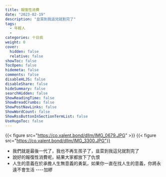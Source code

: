 ```yaml
---
title: 報復性消費
date: "2023-02-19"
description: "韭菜到我這兒就割完了"
tags:
  - 年輕人
  - 
categories: 十日痰
weight: 0
cover:
  hidden: false
  relative: false
showToc: false
TocOpen: false
hidemeta: false
comments: false
disableHLJS: false
disableShare: false
hideSummary: false
searchHidden: false
ShowReadingTime: false
ShowBreadCrumbs: false
ShowPostNavLinks: false
ShowWordCount: false
ShowRssButtonInSectionTermList: false
UseHugoToc: false
---
```

{{< figure src="https://co.valent.bond/dllm/IMG_0679.JPG" >}}
{{< figure src="https://co.valent.bond/dllm/IMG_3300.JPG"}}
* 我們就是最後一代了，我也不再生孩子了，韭菜到我這兒就割完了
* 說好的報復性消費呢，結果大家都放下了仇恨
* 人生的意義在於承擔人生無意義的勇氣，如果你一直在找人生的意義，你將永遠不會生活 ----加繆